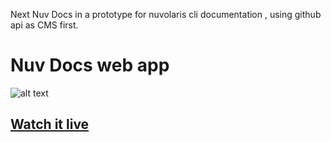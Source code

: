 Next Nuv Docs in a prototype for nuvolaris cli documentation , using github api as CMS first.
# Nuv Docs web app

![alt text](https://user-images.githubusercontent.com/62385965/158829256-373686f4-c537-44c1-b4d6-b4053b12a0c1.PNG)

## [Watch it live](https://next-nuv-docs.vercel.app/)

